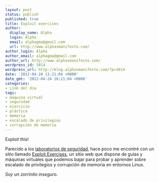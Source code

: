 ```yaml
---
layout: post
status: publish
published: true
title: Exploit exercises
author:
  display_name: Alpha
  login: Alpha
  email: alphagma@gmail.com
  url: http://www.alphasmanifesto.com/
author_login: Alpha
author_email: alphagma@gmail.com
author_url: http://www.alphasmanifesto.com/
wordpress_id: 3814
wordpress_url: http://blog.alphasmanifesto.com/?p=3814
date: '2012-04-24 11:21:04 +0000'
date_gmt: '2012-04-24 16:21:04 +0000'
categories:
- Link del día
tags:
- máquina virtual
- seguridad
- ejercicio
- práctica
- memoria
- escalado de privilegios
- corrupción de memoria
---
```

Exploit this!


Parecido a los [laboratorios de seguridad](https://blog.alphasmanifesto.com/2010/06/29/link-del-dia-laboratorio-de-seguridad/), hace poco me encontré con un sitio llamado [Exploit Exercises](http://exploit-exercises.com/), un sitio web que dispone de guías y máquinas virtuales que podemos bajar para probar y aprender sobre escalado de privilegios y corrupción de memoria en entornos Linux.

_Soy un zorrinito inseguro._
